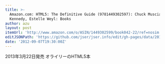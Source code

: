 ```yaml
---
title: >-
  Amazon.com: HTML5: The Definitive Guide (9781449302597): Chuck Musciano, Bill
  Kennedy, Estelle Weyl: Books
author: azu
layout: post
itemUrl: 'http://www.amazon.com/o/ASIN/1449302599/book042-22/ref=nosim'
editJSONPath: 'https://github.com/jser/jser.info/edit/gh-pages/data/2012/09/index.json'
date: '2012-09-07T19:30:00Z'
---
```

2013年3月22日発売 オライリーのHTML5本
